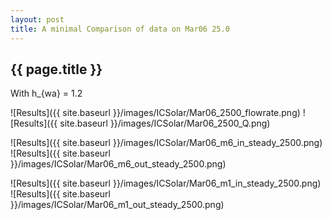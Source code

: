 ```yaml
---
layout: post
title: A minimal Comparison of data on Mar06 25.0
---
```

{{ page.title }}
-----------------
With h_{wa} = 1.2

![Results]({{ site.baseurl }}/images/ICSolar/Mar06_2500_flowrate.png) ![Results]({{ site.baseurl }}/images/ICSolar/Mar06_2500_Q.png)

![Results]({{ site.baseurl }}/images/ICSolar/Mar06_m6_in_steady_2500.png) ![Results]({{ site.baseurl }}/images/ICSolar/Mar06_m6_out_steady_2500.png)

![Results]({{ site.baseurl }}/images/ICSolar/Mar06_m1_in_steady_2500.png) ![Results]({{ site.baseurl }}/images/ICSolar/Mar06_m1_out_steady_2500.png)

